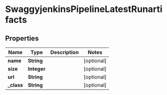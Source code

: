 
# SwaggyjenkinsPipelineLatestRunartifacts

## Properties
Name | Type | Description | Notes
------------ | ------------- | ------------- | -------------
**name** | **String** |  |  [optional]
**size** | **Integer** |  |  [optional]
**url** | **String** |  |  [optional]
**_class** | **String** |  |  [optional]



